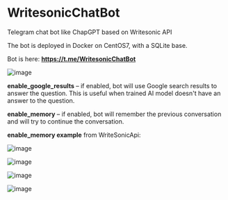# WritesonicChatBot
Telegram chat bot like ChapGPT based on Writesonic API

The bot is deployed in Docker on CentOS7, with a SQLite base.

Bot is here:
**https://t.me/WritesonicChatBot**

![image](https://user-images.githubusercontent.com/63075175/221376458-3cd836b2-ca9f-4fe2-9527-e91977f6914b.png)

**enable_google_results** – if enabled, bot will use Google search results to answer the question. This is useful when trained AI model doesn't have an answer to the question.

**enable_memory** – if enabled, bot will remember the previous conversation and will try to continue the conversation.

**enable_memory example** from WriteSonicApi:

![image](https://user-images.githubusercontent.com/63075175/221376347-3fd29292-ab2b-4912-9a3d-71ccc3a585de.png)

![image](https://user-images.githubusercontent.com/63075175/220773295-3619237b-653c-4e00-bded-a29bf92dd159.png)

![image](https://user-images.githubusercontent.com/63075175/220774167-d47ae27b-a2bf-44d0-ac97-bf8cdfac8c0a.png)

![image](https://user-images.githubusercontent.com/63075175/220774068-600cad0b-8677-45b6-b335-7d378bdd6c0f.png)

